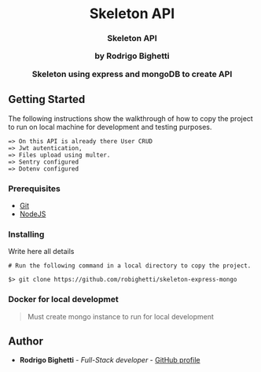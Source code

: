 <h1 align="center">
  <strong>Skeleton API</strong>
</h1>

<h3 align="center">
  Skeleton API
  <p>by Rodrigo Bighetti</p>
  <p>Skeleton using express and mongoDB to create API</p>
</h3>

## Getting Started

The following instructions show the walkthrough of how to copy the project to run on local machine for development and testing purposes.

```
=> On this API is already there User CRUD
=> Jwt autentication,
=> Files upload using multer.
=> Sentry configured
=> Dotenv configured
```

### Prerequisites

- [Git](https://git-scm.com)
- [NodeJS](https://nodejs.org/en/)

### Installing

Write here all details

```
# Run the following command in a local directory to copy the project.

$> git clone https://github.com/robighetti/skeleton-express-mongo

```

### Docker for local developmet

> Must create mongo instance to run for local development

## Author

- **Rodrigo Bighetti** - _Full-Stack developer_ - [GitHub profile](http://gitlab.ingaia.com.br/rodrigo.bighetti)
